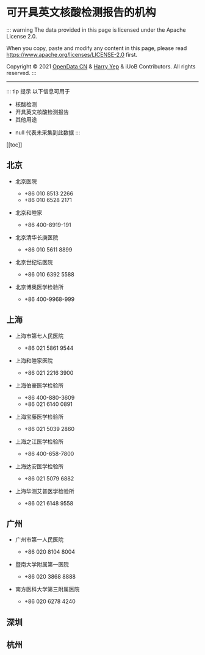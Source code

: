 # 可开具英文核酸检测报告的机构

::: warning
The data provided in this page is licensed under the Apache License 2.0.

When you copy, paste and modify any content in this page, please read <https://www.apache.org/licenses/LICENSE-2.0> first.

Copyright © 2021 [OpenData CN](https://github.com/Harry-Yep/OpenData_CN) & [Harry Yep](https://github.com/Harry-Yep/) & iUoB Contributors. All rights reserved.
:::

---

::: tip 提示
以下信息可用于
- 核酸检测
- 开具英文核酸检测报告
- 其他用途

* null 代表未采集到此数据
:::

[[toc]]

## 北京

- 北京医院
  - +86 010 8513 2266
  - +86 010 6528 2171

- 北京和睦家
  - +86 400-8919-191

- 北京清华长庚医院
  - +86 010 5611 8899

- 北京世纪坛医院
  - +86 010 6392 5588

- 北京博奥医学检验所
  - +86 400-9968-999


## 上海

- 上海市第七人民医院
  - +86 021 5861 9544

- 上海和睦家医院
  - +86 021 2216 3900

- 上海伯豪医学检验所
  - +86 400-880-3609
  - +86 021 6140 0891

- 上海宝藤医学检验所
  - +86 021 5039 2860

- 上海之江医学检验所
  - +86 400-658-7800

- 上海达安医学检验所
  - +86 021 5079 6882

- 上海华测艾普医学检验所
  - +86 021 6148 9558


## 广州

- 广州市第一人民医院
  - +86 020 8104 8004

- 暨南大学附属第一医院
  - +86 020 3868 8888

- 南方医科大学第三附属医院
  - +86 020 6278 4240

## 深圳



## 杭州


